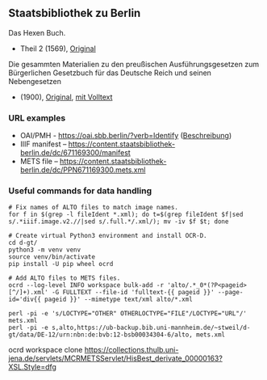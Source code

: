 ## Staatsbibliothek zu Berlin

Das Hexen Buch.

* Theil 2 (1569), [Original](http://resolver.staatsbibliothek-berlin.de/SBB00018A0E00010000)

Die gesammten Materialien zu den preußischen Ausführungsgesetzen zum Bürgerlichen Gesetzbuch für das Deutsche Reich und seinen Nebengesetzen

* (1900), [Original](http://resolver.staatsbibliothek-berlin.de/SBB000066FA00000000), [mit Volltext]()


### URL examples

* OAI/PMH - https://oai.sbb.berlin/?verb=Identify ([Beschreibung](https://lab.sbb.berlin/dc/))
* IIIF manifest – https://content.staatsbibliothek-berlin.de/dc/671169300/manifest
* METS file – https://content.staatsbibliothek-berlin.de/dc/PPN671169300.mets.xml

### Useful commands for data handling

```
# Fix names of ALTO files to match image names.
for f in $(grep -l fileIdent *.xml); do t=$(grep fileIdent $f|sed s/.*iiif.image.v2.//|sed s/.full.*/.xml/); mv -iv $f $t; done

# Create virtual Python3 environment and install OCR-D.
cd d-gt/
python3 -m venv venv
source venv/bin/activate
pip install -U pip wheel ocrd

# Add ALTO files to METS files.
ocrd --log-level INFO workspace bulk-add -r 'alto/.*_0*(?P<pageid>[^/]+).xml' -G FULLTEXT --file-id 'fulltext-{{ pageid }}' --page-id='div{{ pageid }}' --mimetype text/xml alto/*.xml

perl -pi -e 's/LOCTYPE="OTHER" OTHERLOCTYPE="FILE"/LOCTYPE="URL"/' mets.xml
perl -pi -e s,alto,https://ub-backup.bib.uni-mannheim.de/~stweil/d-gt/data/DE-12/urn:nbn:de:bvb:12-bsb00034304-6/alto, mets.xml
```
ocrd workspace clone https://collections.thulb.uni-jena.de/servlets/MCRMETSServlet/HisBest_derivate_00000163?XSL.Style=dfg
